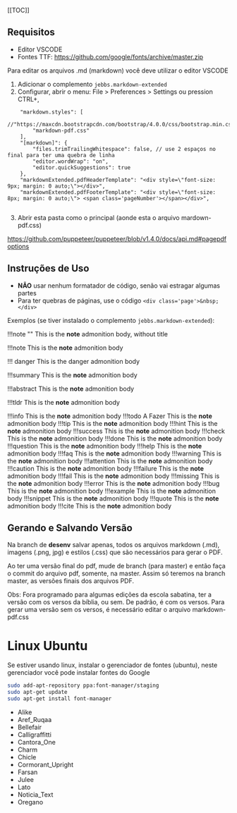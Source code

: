[[TOC]]

## Requisitos

- Editor VSCODE
- Fontes TTF: https://github.com/google/fonts/archive/master.zip


Para editar os arquivos .md (markdown) você deve utilizar o editor VSCODE

1) Adicionar o complemento `jebbs.markdown-extended`
2) Configurar, abrir o menu: File > Preferences > Settings  ou pression CTRL+,
```
    "markdown.styles": [
        //"https://maxcdn.bootstrapcdn.com/bootstrap/4.0.0/css/bootstrap.min.css",
        "markdown-pdf.css"
    ],
    "[markdown]": {
        "files.trimTrailingWhitespace": false, // use 2 espaços no final para ter uma quebra de linha
        "editor.wordWrap": "on",
        "editor.quickSuggestions": true
    },
    "markdownExtended.pdfHeaderTemplate": "<div style=\"font-size: 9px; margin: 0 auto;\"></div>",
    "markdownExtended.pdfFooterTemplate": "<div style=\"font-size: 8px; margin: 0 auto;\"> <span class='pageNumber'></span></div>",


```

3) Abrir esta pasta como o principal (aonde esta o arquivo mardown-pdf.css)

https://github.com/puppeteer/puppeteer/blob/v1.4.0/docs/api.md#pagepdfoptions

## Instruções de Uso

- **NÃO** usar nenhum formatador de código, senão vai estragar algumas partes
- Para ter quebras de páginas, use o código `<div class='page'>&nbsp;</div>`

Exemplos (se tiver instalado o complemento `jebbs.markdown-extended`):

!!!note ""
    This is the **note** admonition body, without title
 
!!!note
    This is the **note** admonition body

 !!! danger
    This is the danger admonition body

!!!summary
    This is the **note** admonition body

!!!abstract
    This is the **note** admonition body

!!!tldr
    This is the **note** admonition body

!!!info
    This is the **note** admonition body
!!!todo A Fazer
    This is the **note** admonition body
!!!tip
    This is the **note** admonition body
!!!hint
    This is the **note** admonition body
!!!success
    This is the **note** admonition body
!!!check
    This is the **note** admonition body
!!!done
    This is the **note** admonition body
!!!question
    This is the **note** admonition body
!!!help
    This is the **note** admonition body
!!!faq
    This is the **note** admonition body
!!!warning
    This is the **note** admonition body
!!!attention
    This is the **note** admonition body
!!!caution
    This is the **note** admonition body
!!!failure
    This is the **note** admonition body
!!!fail
    This is the **note** admonition body
!!!missing
    This is the **note** admonition body
!!!error
    This is the **note** admonition body
!!!bug
    This is the **note** admonition body
!!!example
    This is the **note** admonition body
!!!snippet
    This is the **note** admonition body
!!!quote
    This is the **note** admonition body
!!!cite
    This is the **note** admonition body

## Gerando e Salvando Versão

Na branch de **desenv** salvar apenas, todos os arquivos markdown (.md), imagens (.png, jpg) e estilos (.css) que são necessários para gerar o PDF.

Ao ter uma versão final do pdf, mude de branch (para master) e então faça o commit do arquivo pdf, somente, na master. Assim só teremos na branch master, as versões finais dos arquivos PDF.

Obs: Fora programado para algumas edições da escola sabatina, ter a versão com os versos da bíblia, ou sem. De padrão, é com os versos. Para gerar uma versão sem os versos, é necessário editar o arquivo markdown-pdf.css 


<script>
document.write("aaaa");
</script>


# Linux Ubuntu

Se estiver usando linux, instalar o gerenciador de fontes (ubuntu), neste gerenciador você pode instalar fontes do Google

```sh
sudo add-apt-repository ppa:font-manager/staging
sudo apt-get update
sudo apt-get install font-manager
```

- Alike
- Aref_Ruqaa
- Bellefair
- Calligraffitti
- Cantora_One
- Charm
- Chicle
- Cormorant_Upright
- Farsan
- Julee
- Lato
- Noticia_Text
- Oregano
